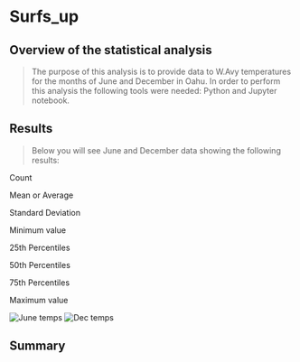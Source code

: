 # Surfs_up

## Overview of the statistical analysis
>The purpose of this analysis is to provide data to W.Avy temperatures for the months of June and December in Oahu. In order to perform this analysis the following tools were needed: Python and Jupyter notebook.


## Results
>Below you will see June and December data showing the following results:

Count

Mean or Average

Standard Deviation

Minimum value

25th Percentiles

50th Percentiles

75th Percentiles

Maximum value

![June temps](https://user-images.githubusercontent.com/114452770/206334955-3d5fdb44-5947-4d0d-bb46-9b7e38732e8a.PNG)
![Dec temps](https://user-images.githubusercontent.com/114452770/206334972-6eb2c515-9ee9-4718-a70c-c079ac9ea071.PNG)

## Summary
>

